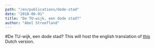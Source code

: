 ```yaml
---
path: "/en/publications/dode-stad"
date: "2018-06-01"
title: "De TU-wijk, een dode stad?"
author: "Abel Streefland"
---
```


#De TU-wijk, een dode stad?
This will host the english translation of [this](/nl/publications/dode-stad/) Dutch version.